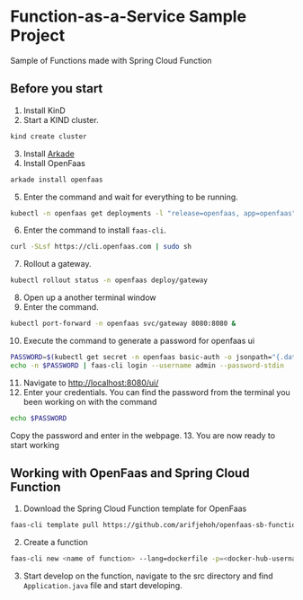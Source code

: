 # Function-as-a-Service Sample Project
Sample of Functions made with Spring Cloud Function


## Before you start
1. Install KinD
2. Start a KIND cluster.
```bash
kind create cluster
```
3. Install [Arkade](https://github.com/alexellis/arkade)
4. Install OpenFaas
```bash
arkade install openfaas
```
5. Enter the command and wait for everything to be running.
```bash
kubectl -n openfaas get deployments -l "release=openfaas, app=openfaas" -w
```
6. Enter the command to install `faas-cli`.
```bash
curl -SLsf https://cli.openfaas.com | sudo sh
```
7. Rollout a gateway.
```bash
kubectl rollout status -n openfaas deploy/gateway
```
8. Open up a another terminal window
9. Enter the command.
```bash
kubectl port-forward -n openfaas svc/gateway 8080:8080 &
```
10. Execute the command to generate a password for openfaas ui
```bash
PASSWORD=$(kubectl get secret -n openfaas basic-auth -o jsonpath="{.data.basic-auth-password}" | base64 --decode; echo)
echo -n $PASSWORD | faas-cli login --username admin --password-stdin
```
11. Navigate to [http://localhost:8080/ui/](http://localhost:8080/ui/)
12. Enter your credentials. You can find the password from the terminal you been working on with the command
```bash
echo $PASSWORD
```
Copy the password and enter in the webpage.
13. You are now ready to start working

## Working with OpenFaas and Spring Cloud Function
1. Download the Spring Cloud Function template for OpenFaas
```bash
faas-cli template pull https://github.com/arifjehoh/openfaas-sb-function-template
```
2. Create a function
```bash
faas-cli new <name of function> --lang=dockerfile -p=<docker-hub-username>
```
3. Start develop on the function, navigate to the src directory and find `Application.java` file and start developing.
